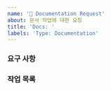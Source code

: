 ```yaml
---
name: '📖 Documentation Request'
about: 문서 작업에 대한 요청
title: 'Docs: '
labels: 'Type: Documentation'
---
```


### 요구 사항

<!--
[요구 사항 내용]

- [요구 사항 관련 문서 링크](#)
-->

### 작업 목록

<!--
세부적인 작업 테스크를 작성하여 추가 해주세요!
- [x] 작업 1
- [ ] 작업 2
- [ ] 작업 3
-->
